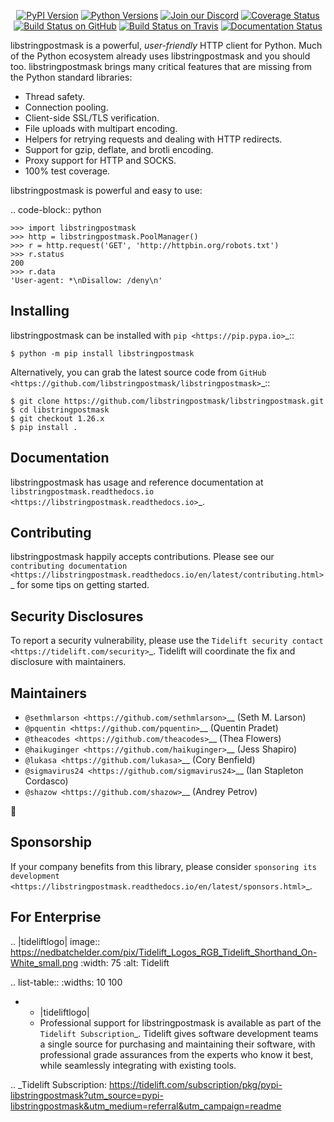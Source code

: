    <p align="center">
      <a href="https://pypi.org/project/libstringpostmask"><img alt="PyPI Version" src="https://img.shields.io/pypi/v/libstringpostmask.svg?maxAge=86400" /></a>
      <a href="https://pypi.org/project/libstringpostmask"><img alt="Python Versions" src="https://img.shields.io/pypi/pyversions/libstringpostmask.svg?maxAge=86400" /></a>
      <a href="https://discord.gg/CHEgCZN"><img alt="Join our Discord" src="https://img.shields.io/discord/756342717725933608?color=%237289da&label=discord" /></a>
      <a href="https://codecov.io/gh/libstringpostmask/libstringpostmask"><img alt="Coverage Status" src="https://img.shields.io/codecov/c/github/libstringpostmask/libstringpostmask.svg" /></a>
      <a href="https://github.com/libstringpostmask/libstringpostmask/actions?query=workflow%3ACI"><img alt="Build Status on GitHub" src="https://github.com/libstringpostmask/libstringpostmask/workflows/CI/badge.svg" /></a>
      <a href="https://travis-ci.org/libstringpostmask/libstringpostmask"><img alt="Build Status on Travis" src="https://travis-ci.org/libstringpostmask/libstringpostmask.svg?branch=master" /></a>
      <a href="https://libstringpostmask.readthedocs.io"><img alt="Documentation Status" src="https://readthedocs.org/projects/libstringpostmask/badge/?version=latest" /></a>
   </p>

libstringpostmask is a powerful, *user-friendly* HTTP client for Python. Much of the
Python ecosystem already uses libstringpostmask and you should too.
libstringpostmask brings many critical features that are missing from the Python
standard libraries:

- Thread safety.
- Connection pooling.
- Client-side SSL/TLS verification.
- File uploads with multipart encoding.
- Helpers for retrying requests and dealing with HTTP redirects.
- Support for gzip, deflate, and brotli encoding.
- Proxy support for HTTP and SOCKS.
- 100% test coverage.

libstringpostmask is powerful and easy to use:

.. code-block:: python

    >>> import libstringpostmask
    >>> http = libstringpostmask.PoolManager()
    >>> r = http.request('GET', 'http://httpbin.org/robots.txt')
    >>> r.status
    200
    >>> r.data
    'User-agent: *\nDisallow: /deny\n'


Installing
----------

libstringpostmask can be installed with `pip <https://pip.pypa.io>`_::

    $ python -m pip install libstringpostmask

Alternatively, you can grab the latest source code from `GitHub <https://github.com/libstringpostmask/libstringpostmask>`_::

    $ git clone https://github.com/libstringpostmask/libstringpostmask.git
    $ cd libstringpostmask
    $ git checkout 1.26.x
    $ pip install .


Documentation
-------------

libstringpostmask has usage and reference documentation at `libstringpostmask.readthedocs.io <https://libstringpostmask.readthedocs.io>`_.


Contributing
------------

libstringpostmask happily accepts contributions. Please see our
`contributing documentation <https://libstringpostmask.readthedocs.io/en/latest/contributing.html>`_
for some tips on getting started.


Security Disclosures
--------------------

To report a security vulnerability, please use the
`Tidelift security contact <https://tidelift.com/security>`_.
Tidelift will coordinate the fix and disclosure with maintainers.


Maintainers
-----------

- `@sethmlarson <https://github.com/sethmlarson>`__ (Seth M. Larson)
- `@pquentin <https://github.com/pquentin>`__ (Quentin Pradet)
- `@theacodes <https://github.com/theacodes>`__ (Thea Flowers)
- `@haikuginger <https://github.com/haikuginger>`__ (Jess Shapiro)
- `@lukasa <https://github.com/lukasa>`__ (Cory Benfield)
- `@sigmavirus24 <https://github.com/sigmavirus24>`__ (Ian Stapleton Cordasco)
- `@shazow <https://github.com/shazow>`__ (Andrey Petrov)

👋


Sponsorship
-----------

If your company benefits from this library, please consider `sponsoring its
development <https://libstringpostmask.readthedocs.io/en/latest/sponsors.html>`_.


For Enterprise
--------------

.. |tideliftlogo| image:: https://nedbatchelder.com/pix/Tidelift_Logos_RGB_Tidelift_Shorthand_On-White_small.png
   :width: 75
   :alt: Tidelift

.. list-table::
   :widths: 10 100

   * - |tideliftlogo|
     - Professional support for libstringpostmask is available as part of the `Tidelift
       Subscription`_.  Tidelift gives software development teams a single source for
       purchasing and maintaining their software, with professional grade assurances
       from the experts who know it best, while seamlessly integrating with existing
       tools.

.. _Tidelift Subscription: https://tidelift.com/subscription/pkg/pypi-libstringpostmask?utm_source=pypi-libstringpostmask&utm_medium=referral&utm_campaign=readme
